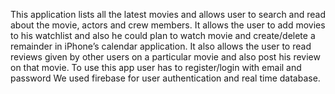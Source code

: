 This application lists all the latest movies and allows user to search and read about the movie, actors and crew members. It allows the user to add movies to his watchlist and also he could plan to watch movie and create/delete a remainder in  iPhone’s calendar application.
It also allows the user to read reviews given by other users on a particular movie and also post his review on that movie.
To use this app user has to register/login with email and password 
We used firebase for user authentication and real time database.
